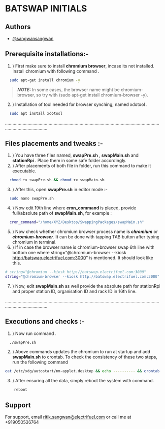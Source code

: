 
# BATSWAP INITIALS


## Authors

- [@sangwansangwan](https://github.com/sangwansangwan)


## Prerequisite installations:-

1. ) First make sure to install **chromium browser**, incase its not installed. Install chromium with following command .

```bash
  sudo apt-get install chromium -y
```

> **_NOTE:_**  In some cases, the browser name might be chromium-browser, so try with (sudo apt-get install chromium-browser -y).

2. ) Installation of tool needed for browser synching, named xdotool .

```bash
  sudo apt install xdotool

```

..............................................................................................................................................................

## Files placements and tweaks :-

1. ) You have three files named, **swapPre.sh** , **swapMain.sh** and **stationRpi** . Place them in some safe folder accordingly.
2. ) After placements of both file in folder, run this command to make it executable.
```bash
  chmod +x swapPre.sh && chmod +x swapMain.sh

```
3. ) After this, open **swapPre.sh** in editor mode :- 
```bash
  sudo nano swapPre.sh
```
4. ) Now edit 19th line where **cron_command** is placed, provide full/absolute path of **swapMain.sh**, for example : 
```bash
  cron_command="/home/XYZ/Desktop/SwappingPackages/swapMain.sh"
```
5. ) Now check whether chromium browser process name is ***chromium*** or ***chromium-browser***. It can be done with tapping TAB button after typing chromium in terminal.
6. ) If in case the browser name is chromium-browser swap 6th line with bottom one where string="@chromium-browser --kiosk http://batswap.electrifuel.com:3000" is mentioned. It should look like this.
```bash
# string="@chromium --kiosk http://batswap.electrifuel.com:3000"
string="@chromium-browser --kiosk http://batswap.electrifuel.com:3000"
```
7. ) Now, edit **swapMain.sh** as well provide the absolute path for stationRpi and proper station ID, organisation ID and rack ID in 16th line.  

..............................................................................................................................................................
## Executions and checks :-

1. ) Now run command .
```bash
  ./swapPre.sh
```
2. ) Above commands updates the chromium to run at startup and add **swapMain.sh** to crontab. To check the consistency of these two steps, run the following command
```bash
cat /etc/xdg/autostart/nm-applet.desktop && echo ---------- && crontab -l
```
3. ) After ensuring all the data, simply reboot the system with command.

```bash
    reboot
```




## Support

For support, email ritik.sangwan@electrifuel.com or call me at +919050536764

